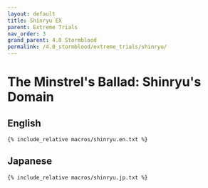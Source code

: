 ```yaml
---
layout: default
title: Shinryu EX
parent: Extreme Trials
nav_order: 3
grand_parent: 4.0 Stormblood
permalink: /4.0_stormblood/extreme_trials/shinryu/
---
```


# The Minstrel's Ballad: Shinryu's Domain

## English
```
{% include_relative macros/shinryu.en.txt %}
```

## Japanese
```
{% include_relative macros/shinryu.jp.txt %}
```
